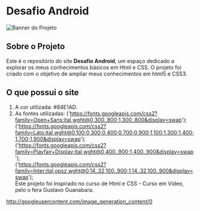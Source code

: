 # Desafio Android

![Banner do Projeto](https://placehold.co/1200x400/2ecc71/ffffff?text=Curiosidades+de+Tecnologia)

## Sobre o Projeto

Este é o repositório do site **Desafio Android**, um espaço dedicado a explorar os meus conhecimentos básicos em Html e CSS. O projeto foi criado com o objetivo de ampliar meus conhecimentos em html5 e CSS3.

## O que possui o site
1. A cor utilizada: #84E1AD.
2. As fontes utilizadas:
   ('https://fonts.googleapis.com/css2?family=Open+Sans:ital,wght@0,300..800;1,300..800&display=swap'); \
   ('https://fonts.googleapis.com/css2?family=Lato:ital,wght@0,100;0,300;0,400;0,700;0,900;1,100;1,300;1,400;1,700;1,900&display=swap'); \
   ('https://fonts.googleapis.com/css2?family=Playfair+Display:ital,wght@0,400..900;1,400..900&display=swap'); \
   ('https://fonts.googleapis.com/css2?family=Inter:ital,opsz,wght@0,14..32,100..900;1,14..32,100..900&display=swap'); \
Este projeto foi inspirado no curso de Html e CSS - Curso em Video, pelo o fera Gustavo Guanabara.

http://googleusercontent.com/image_generation_content/0
